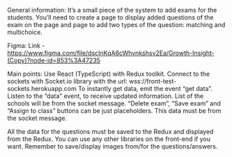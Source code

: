 General information:
It’s a small piece of the system to add exams for the students. You’ll need to create a page to display added questions of the exam on the page and page to add two types of the question: matching and multichoice.

Figma:
Link - https://www.figma.com/file/dscInKqA6cWhvnkshsv2Ea/Growth-Insight-(Copy)?node-id=853%3A47235

Main points:
Use React (TypeScript) with Redux toolkit.
Connect to the sockets with Socket.io library with the url: wss://front-test-sockets.herokuapp.com
To instantly get data, emit the event “get data”.
Listen to the “data” event, to receive updated information.
List of the schools will be from the socket message.
“Delete exam”, “Save exam” and “Assign to class” buttons can be just placeholders.
This data must be from the socket message.

All the data for the questions must be saved to the Redux and displayed from the Redux.
You can use any other libraries on the front-end if you want.
Remember to save/display images from/for the questions/answers.
